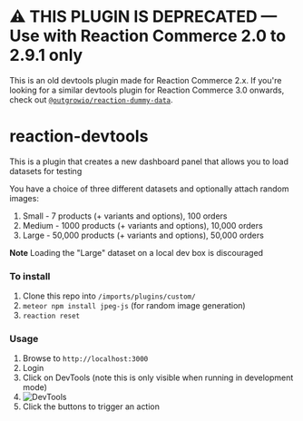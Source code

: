 # ⚠️ THIS PLUGIN IS DEPRECATED — Use with Reaction Commerce 2.0 to 2.9.1 only

This is an old devtools plugin made for Reaction Commerce 2.x. If you're looking for a similar devtools plugin for Reaction Commerce 3.0 onwards, check out [`@outgrowio/reaction-dummy-data`](https://github.com/outgrow/reaction-dummy-data).

# reaction-devtools

This is a plugin that creates a new dashboard panel that allows you to load datasets for testing

You have a choice of three different datasets and optionally attach random images:

1. Small - 7 products (+ variants and options), 100 orders
1. Medium - 1000 products (+ variants and options), 10,000 orders
1. Large - 50,000 products (+ variants and options), 50,000 orders

**Note** Loading the "Large" dataset on a local dev box is discouraged

### To install

1. Clone this repo into `/imports/plugins/custom/`
1. `meteor npm install jpeg-js` (for random image generation)
1. `reaction reset`


### Usage

1. Browse to `http://localhost:3000`
1. Login
1. Click on DevTools (note this is only visible when running in development mode)
1. ![DevTools](screenshots/devtools-screen.png)
1. Click the buttons to trigger an action
